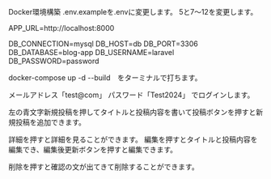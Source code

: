Docker環境構築
.env.exampleを.envに変更します。
5と7〜12を変更します。

APP_URL=http://localhost:8000

DB_CONNECTION=mysql
DB_HOST=db
DB_PORT=3306
DB_DATABASE=blog-app
DB_USERNAME=laravel
DB_PASSWORD=password

docker-compose up -d --build　をターミナルで打ちます。


メールアドレス「test@com」
パスワード「Test2024」
でログインします。

左の青文字新規投稿を押してタイトルと投稿内容を書いて投稿ボタンを押すと新規投稿を追加できます。

詳細を押すと詳細を見ることができます。
編集を押すとタイトルと投稿内容を編集でき、編集後更新ボタンを押すと編集できます。

削除を押すと確認の文が出てきて削除することができます。
